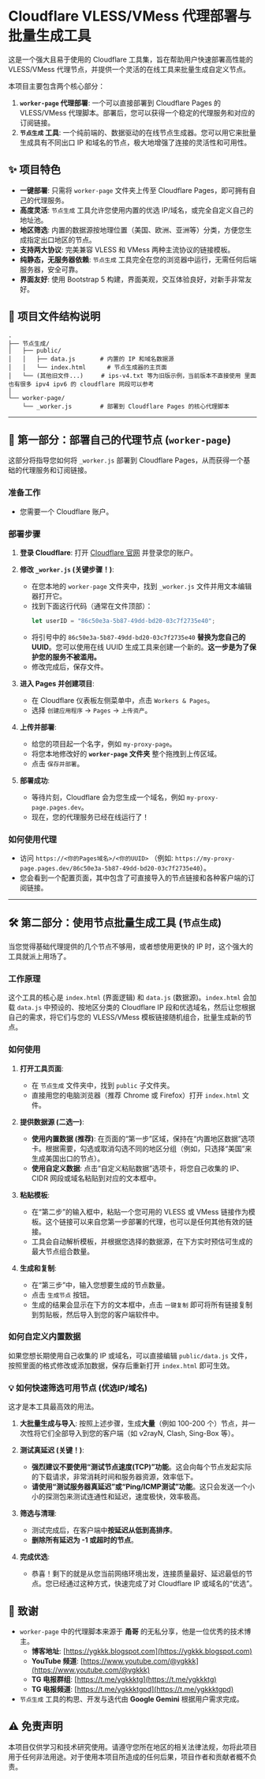 # Cloudflare VLESS/VMess 代理部署与批量生成工具

这是一个强大且易于使用的 Cloudflare 工具集，旨在帮助用户快速部署高性能的 VLESS/VMess 代理节点，并提供一个灵活的在线工具来批量生成自定义节点。

本项目主要包含两个核心部分：

1.  **`worker-page` 代理部署**: 一个可以直接部署到 Cloudflare Pages 的 VLESS/VMess 代理脚本。部署后，您可以获得一个稳定的代理服务和对应的订阅链接。
2.  **`节点生成` 工具**: 一个纯前端的、数据驱动的在线节点生成器。您可以用它来批量生成具有不同出口 IP 和域名的节点，极大地增强了连接的灵活性和可用性。

## ✨ 项目特色

*   **一键部署**: 只需将 `worker-page` 文件夹上传至 Cloudflare Pages，即可拥有自己的代理服务。
*   **高度灵活**: `节点生成` 工具允许您使用内置的优选 IP/域名，或完全自定义自己的地址池。
*   **地区筛选**: 内置的数据源按地理位置（美国、欧洲、亚洲等）分类，方便您生成指定出口地区的节点。
*   **支持两大协议**: 完美兼容 VLESS 和 VMess 两种主流协议的链接模板。
*   **纯静态，无服务器依赖**: `节点生成` 工具完全在您的浏览器中运行，无需任何后端服务器，安全可靠。
*   **界面友好**: 使用 Bootstrap 5 构建，界面美观，交互体验良好，对新手非常友好。

## 📁 项目文件结构说明

```
.
├── 节点生成/
│   ├── public/
│   │   ├── data.js       # 内置的 IP 和域名数据源
│   │   └── index.html      # 节点生成器的主页面
│   └── (其他旧文件...)     # ips-v4.txt 等为旧版示例，当前版本不直接使用 里面也有很多 ipv4 ipv6 的 cloudflare 网段可以参考
│
└── worker-page/
    └── _worker.js        # 部署到 Cloudflare Pages 的核心代理脚本
```

---

## 🚀 第一部分：部署自己的代理节点 (`worker-page`)

这部分将指导您如何将 `_worker.js` 部署到 Cloudflare Pages，从而获得一个基础的代理服务和订阅链接。

### 准备工作
*   您需要一个 Cloudflare 账户。

### 部署步骤

1.  **登录 Cloudflare**:
    打开 [Cloudflare 官网](https://dash.cloudflare.com/) 并登录您的账户。

2.  **修改 `_worker.js` (关键步骤！)**:
    *   在您本地的 `worker-page` 文件夹中，找到 `_worker.js` 文件并用文本编辑器打开它。
    *   找到下面这行代码（通常在文件顶部）：
        ```javascript
        let userID = "86c50e3a-5b87-49dd-bd20-03c7f2735e40";
        ```
    *   将引号中的 `86c50e3a-5b87-49dd-bd20-03c7f2735e40` **替换为您自己的 UUID**。您可以使用在线 UUID 生成工具来创建一个新的。**这一步是为了保护您的服务不被滥用。**
    *   修改完成后，保存文件。

3.  **进入 Pages 并创建项目**:
    *   在 Cloudflare 仪表板左侧菜单中，点击 `Workers & Pages`。
    *   选择 `创建应用程序` -> `Pages` -> `上传资产`。

4.  **上传并部署**:
    *   给您的项目起一个名字，例如 `my-proxy-page`。
    *   将您本地修改好的 **`worker-page` 文件夹** 整个拖拽到上传区域。
    *   点击 `保存并部署`。

5.  **部署成功**:
    *   等待片刻，Cloudflare 会为您生成一个域名，例如 `my-proxy-page.pages.dev`。
    *   现在，您的代理服务已经在线运行了！

### 如何使用代理

*   访问 `https://<你的Pages域名>/<你的UUID>` （例如: `https://my-proxy-page.pages.dev/86c50e3a-5b87-49dd-bd20-03c7f2735e40`）。
*   您会看到一个配置页面，其中包含了可直接导入的节点链接和各种客户端的订阅链接。

---

## 🛠️ 第二部分：使用节点批量生成工具 (`节点生成`)

当您觉得基础代理提供的几个节点不够用，或者想使用更快的 IP 时，这个强大的工具就派上用场了。

### 工作原理
这个工具的核心是 `index.html` (界面逻辑) 和 `data.js` (数据源)。`index.html` 会加载 `data.js` 中预设的、按地区分类的 Cloudflare IP 段和优选域名，然后让您根据自己的需求，将它们与您的 VLESS/VMess 模板链接随机组合，批量生成新的节点。

### 如何使用

1.  **打开工具页面**:
    *   在 `节点生成` 文件夹中，找到 `public` 子文件夹。
    *   直接用您的电脑浏览器（推荐 Chrome 或 Firefox）打开 `index.html` 文件。

2.  **提供数据源 (二选一)**:
    *   **使用内置数据 (推荐)**: 在页面的“第一步”区域，保持在“内置地区数据”选项卡。根据需要，勾选或取消勾选不同的地区分组（例如，只选择“美国”来生成美国出口的节点）。
    *   **使用自定义数据**: 点击“自定义粘贴数据”选项卡，将您自己收集的 IP、CIDR 网段或域名粘贴到对应的文本框中。

3.  **粘贴模板**:
    *   在“第二步”的输入框中，粘贴一个您可用的 VLESS 或 VMess 链接作为模板。这个链接可以来自您第一步部署的代理，也可以是任何其他有效的链接。
    *   工具会自动解析模板，并根据您选择的数据源，在下方实时预估可生成的最大节点组合数量。

4.  **生成和复制**:
    *   在“第三步”中，输入您想要生成的节点数量。
    *   点击 `生成节点` 按钮。
    *   生成的结果会显示在下方的文本框中，点击 `一键复制` 即可将所有链接复制到剪贴板，然后导入到您的客户端软件中。

### 如何自定义内置数据
如果您想长期使用自己收集的 IP 或域名，可以直接编辑 `public/data.js` 文件，按照里面的格式修改或添加数据，保存后重新打开 `index.html` 即可生效。

### 💡 如何快速筛选可用节点 (优选IP/域名)

这才是本工具最高效的用法。

1.  **大批量生成与导入**: 按照上述步骤，生成**大量**（例如 100-200 个）节点，并一次性将它们全部导入到您的客户端（如 v2rayN, Clash, Sing-Box 等）。

2.  **测试真延迟 (关键！)**:
    *   **强烈建议不要使用“测试节点速度(TCP)”功能**。这会向每个节点发起实际的下载请求，非常消耗时间和服务器资源，效率低下。
    *   **请使用“测试服务器真延迟”或“Ping/ICMP测试”功能**。这只会发送一个小小的探测包来测试连通性和延迟，速度极快，效率极高。

3.  **筛选与清理**:
    *   测试完成后，在客户端中**按延迟从低到高排序**。
    *   **删除所有延迟为 -1 或超时的节点**。

4.  **完成优选**:
    *   恭喜！剩下的就是从您当前网络环境出发，连接质量最好、延迟最低的节点。您已经通过这种方式，快速完成了对 Cloudflare IP 或域名的“优选”。

## 🙏 致谢

*   `worker-page` 中的代理脚本来源于 **甬哥** 的无私分享，他是一位优秀的技术博主。
    *   **博客地址**: [https://ygkkk.blogspot.com](https://ygkkk.blogspot.com)
    *   **YouTube 频道**: [https://www.youtube.com/@ygkkk](https://www.youtube.com/@ygkkk)
    *   **TG 电报群组**: [https://t.me/ygkkktg](https://t.me/ygkkktg)
    *   **TG 电报频道**: [https://t.me/ygkkktgpd](https://t.me/ygkkktgpd)
*   `节点生成` 工具的构思、开发与迭代由 **Google Gemini** 根据用户需求完成。

## ⚠️ 免责声明

本项目仅供学习和技术研究使用。请遵守您所在地区的相关法律法规，勿将此项目用于任何非法用途。对于使用本项目所造成的任何后果，项目作者和贡献者概不负责。